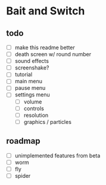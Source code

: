 # Bait and Switch

## todo

- [ ] make this readme better
- [ ] death screen w/ round number
- [ ] sound effects
- [ ] screenshake?
- [ ] tutorial
- [ ] main menu
- [ ] pause menu
- [ ] settings menu
  - [ ] volume
  - [ ] controls
  - [ ] resolution
  - [ ] graphics / particles

## roadmap

- [ ] unimplemented features from beta
- [ ] worm
- [ ] fly
- [ ] spider
